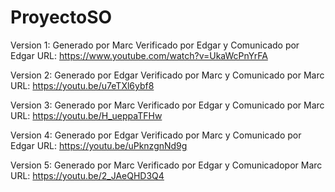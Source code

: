 # ProyectoSO
Version 1: Generado por Marc Verificado por Edgar y Comunicado por Edgar
URL: https://www.youtube.com/watch?v=UkaWcPnYrFA

Version 2: Generado por Edgar Verificado por Marc y Comunicado por Marc
URL: https://youtu.be/u7eTXl6ybf8

Version 3: Generado por Marc Verificado por Edgar y Comunicado por Marc 
URL: https://youtu.be/H_ueppaTFHw

Version 4: Generado por Edgar Verificado por Marc y Comunicado por Edgar
URL: https://youtu.be/uPknzgnNd9g

Version 5: Generado por Marc Verificado por Edgar y Comunicadopor Marc
URL: https://youtu.be/2_JAeQHD3Q4
